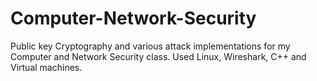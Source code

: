 # Computer-Network-Security
Public key Cryptography and various attack implementations for my Computer and Network Security class.
Used Linux, Wireshark, C++ and Virtual machines.
